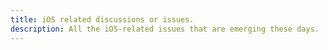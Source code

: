 ```yaml
---
title: iOS related discussions or issues.
description: All the iOS-related issues that are emerging these days.
---
```

